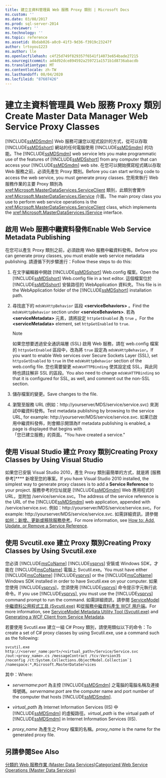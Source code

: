 ```yaml
---
title: 建立主資料管理員 Web 服務 Proxy 類別 | Microsoft Docs
ms.custom: ''
ms.date: 03/08/2017
ms.prod: sql-server-2014
ms.reviewer: ''
ms.technology: ''
ms.topic: reference
ms.assetid: 8bdab026-a0c0-41f3-9d36-f3919c23247f
author: lrtoyou1223
ms.author: lle
ms.openlocfilehash: c4f25d749f829357f6541f14073e654bade27215
ms.sourcegitcommit: ad4d92dce894592a259721a1571b1d8736abacdb
ms.translationtype: MT
ms.contentlocale: zh-TW
ms.lasthandoff: 08/04/2020
ms.locfileid: "87607426"
---
```

# <a name="create-master-data-manager-web-service-proxy-classes"></a><span data-ttu-id="4010a-102">建立主資料管理員 Web 服務 Proxy 類別</span><span class="sxs-lookup"><span data-stu-id="4010a-102">Create Master Data Manager Web Service Proxy Classes</span></span>
  <span data-ttu-id="4010a-103">[!INCLUDE[ssMDSmdm](../../includes/ssmdsmdm-md.md)] Web 服務可讓您以程式設計的方式，從可以存取 [!INCLUDE[ssMDSshort](../../includes/ssmdsshort-md.md)] 網站的任何電腦使用 [!INCLUDE[ssMDSmdm](../../includes/ssmdsmdm-md.md)] 的功能。</span><span class="sxs-lookup"><span data-stu-id="4010a-103">The [!INCLUDE[ssMDSmdm](../../includes/ssmdsmdm-md.md)] web service lets you make programmatic use of the features of [!INCLUDE[ssMDSshort](../../includes/ssmdsshort-md.md)] from any computer that can access your [!INCLUDE[ssMDSmdm](../../includes/ssmdsmdm-md.md)] web site.</span></span> <span data-ttu-id="4010a-104">在您可以開始撰寫程式碼以存取 Web 服務之前，必須先產生 Proxy 類別。</span><span class="sxs-lookup"><span data-stu-id="4010a-104">Before you can start writing code to access the web service, you must generate proxy classes.</span></span> <span data-ttu-id="4010a-105">您用來執行 Web 服務作業的主要 Proxy 類別為 <xref:Microsoft.MasterDataServices.ServiceClient> 類別，此類別會實作 <xref:Microsoft.MasterDataServices.IService> 介面。</span><span class="sxs-lookup"><span data-stu-id="4010a-105">The main proxy class you use to perform web service operations is the <xref:Microsoft.MasterDataServices.ServiceClient> class, which implements the <xref:Microsoft.MasterDataServices.IService> interface.</span></span>  
  
## <a name="enable-web-service-metadata-publishing"></a><span data-ttu-id="4010a-106">啟用 Web 服務中繼資料發佈</span><span class="sxs-lookup"><span data-stu-id="4010a-106">Enable Web Service Metadata Publishing</span></span>  
 <span data-ttu-id="4010a-107">在您可以產生 Proxy 類別之前，必須啟用 Web 服務中繼資料發佈。</span><span class="sxs-lookup"><span data-stu-id="4010a-107">Before you can generate proxy classes, you must enable web service metadata publishing.</span></span> <span data-ttu-id="4010a-108">請遵循下列步驟進行：</span><span class="sxs-lookup"><span data-stu-id="4010a-108">Follow these steps to do this:</span></span>  
  
1.  <span data-ttu-id="4010a-109">在文字編輯器中開啟 [!INCLUDE[ssMDSshort](../../includes/ssmdsshort-md.md)] Web.config 檔案。</span><span class="sxs-lookup"><span data-stu-id="4010a-109">Open the [!INCLUDE[ssMDSshort](../../includes/ssmdsshort-md.md)] Web.config file in a text editor.</span></span> <span data-ttu-id="4010a-110">這個檔案位於 [!INCLUDE[ssMDSshort](../../includes/ssmdsshort-md.md)] 安裝路徑的 WebApplication 資料夾。</span><span class="sxs-lookup"><span data-stu-id="4010a-110">This file is in the WebApplication folder of the [!INCLUDE[ssMDSshort](../../includes/ssmdsshort-md.md)] installation path.</span></span>  
  
2.  <span data-ttu-id="4010a-111">尋找底下的 `mdsWsHttpBehavior` 區段 **\<serviceBehaviors>** 。</span><span class="sxs-lookup"><span data-stu-id="4010a-111">Find the `mdsWsHttpBehavior` section under **\<serviceBehaviors>**.</span></span> <span data-ttu-id="4010a-112">若為 **\<serviceMetadata>** 元素，請將設定 `httpGetEnabled` 為 `true` 。</span><span class="sxs-lookup"><span data-stu-id="4010a-112">For the **\<serviceMetadata>** element, set `httpGetEnabled` to `true`.</span></span>  
  
    > [!NOTE]  
    >  <span data-ttu-id="4010a-113">如果您想要透過安全通訊端層 (SSL) 啟用 Web 服務，請在 web.config 檔案的 `httpsGetEnabled` 區段中，改為將 `true` 設定為 `mdsWsHttpBehavior`。</span><span class="sxs-lookup"><span data-stu-id="4010a-113">If you want to enable Web services over Secure Sockets Layer (SSL), set `httpsGetEnabled` to `true` in the `mdsWsHttpBehavior` section of the web.config file.</span></span> <span data-ttu-id="4010a-114">您也需要變更 `mdsWsHTTPBinding` 使其設定成 SSL，與此同時也請註解非 SSL 的區段。</span><span class="sxs-lookup"><span data-stu-id="4010a-114">You also need to change `mdsWsHTTPBinding` so that it is configured for SSL, as well, and comment out the non-SSL section.</span></span>  
  
3.  <span data-ttu-id="4010a-115">儲存檔案的變更。</span><span class="sxs-lookup"><span data-stu-id="4010a-115">Save changes to the file.</span></span>  
  
4.  <span data-ttu-id="4010a-116">瀏覽至服務 URL (例如：http://yourserver/MDS/service/service.svc) 來測試中繼資料發佈。</span><span class="sxs-lookup"><span data-stu-id="4010a-116">Test metadata publishing by browsing to the service URL, for example: http://yourserver/MDS/service/service.svc.</span></span> <span data-ttu-id="4010a-117">如果已啟用中繼資料發佈，則會顯示開頭為</span><span class="sxs-lookup"><span data-stu-id="4010a-117">If metadata publishing is enabled, a page is displayed that begins with</span></span>   
    <span data-ttu-id="4010a-118">「您已建立服務」的頁面。</span><span class="sxs-lookup"><span data-stu-id="4010a-118">"You have created a service."</span></span>  
  
## <a name="creating-proxy-classes-by-using-visual-studio"></a><span data-ttu-id="4010a-119">使用 Visual Studio 建立 Proxy 類別</span><span class="sxs-lookup"><span data-stu-id="4010a-119">Creating Proxy Classes by Using Visual Studio</span></span>  
 <span data-ttu-id="4010a-120">如果您已安裝 Visual Studio 2010，產生 Proxy 類別最簡單的方式，就是將 [服務參考]\*\*\*\* 新增至您的專案。</span><span class="sxs-lookup"><span data-stu-id="4010a-120">If you have Visual Studio 2010 installed, the simplest way to generate proxy classes is to add a **Service Reference** to your project.</span></span> <span data-ttu-id="4010a-121">服務參考的位址就是 [!INCLUDE[ssMDSmdm](../../includes/ssmdsmdm-md.md)] Web 應用程式的 URL，並附加 /service/service.svc。</span><span class="sxs-lookup"><span data-stu-id="4010a-121">The address of the service reference is the URL of the [!INCLUDE[ssMDSmdm](../../includes/ssmdsmdm-md.md)] web application, appended with /service/service.svc.</span></span> <span data-ttu-id="4010a-122">例如：http://yourserver/MDS/service/service.svc。</span><span class="sxs-lookup"><span data-stu-id="4010a-122">For example: http://yourserver/MDS/service/service.svc.</span></span> <span data-ttu-id="4010a-123">如需詳細資訊，請參閱[如何：新增、更新或移除服務參考](https://go.microsoft.com/fwlink/?LinkId=221167)。</span><span class="sxs-lookup"><span data-stu-id="4010a-123">For more information, see [How to: Add, Update, or Remove a Service Reference](https://go.microsoft.com/fwlink/?LinkId=221167).</span></span>  
  
## <a name="creating-proxy-classes-by-using-svcutilexe"></a><span data-ttu-id="4010a-124">使用 Svcutil.exe 建立 Proxy 類別</span><span class="sxs-lookup"><span data-stu-id="4010a-124">Creating Proxy Classes by Using Svcutil.exe</span></span>  
 <span data-ttu-id="4010a-125">您必須 [!INCLUDE[msCoName](../../includes/msconame-md.md)] [!INCLUDE[vsprvs](../../includes/vsprvs-md.md)] 安裝或 Windows SDK，才能在 [!INCLUDE[msCoName](../../includes/msconame-md.md)] 電腦上 Svcutil.exe。</span><span class="sxs-lookup"><span data-stu-id="4010a-125">You must have either [!INCLUDE[msCoName](../../includes/msconame-md.md)] [!INCLUDE[vsprvs](../../includes/vsprvs-md.md)] or the [!INCLUDE[msCoName](../../includes/msconame-md.md)] Windows SDK installed in order to have Svcutil.exe on your computer.</span></span> <span data-ttu-id="4010a-126">如果您使用 [!INCLUDE[vsprvs](../../includes/vsprvs-md.md)]，您須使用 [!INCLUDE[vsprvs](../../includes/vsprvs-md.md)] 命令提示字元執行此命令。</span><span class="sxs-lookup"><span data-stu-id="4010a-126">If you use [!INCLUDE[vsprvs](../../includes/vsprvs-md.md)], you must use the [!INCLUDE[vsprvs](../../includes/vsprvs-md.md)] command prompt to run the command.</span></span> <span data-ttu-id="4010a-127">如需詳細資訊，請參閱 [ServiceModel 中繼資料公用程式工具 (Svcutil.exe)](https://go.microsoft.com/fwlink/?LinkId=165027) 和[從服務中繼資料產生 WCF 用戶端](https://go.microsoft.com/fwlink/?LinkId=164821)。</span><span class="sxs-lookup"><span data-stu-id="4010a-127">For more information, see [ServiceModel Metadata Utility Tool (Svcutil.exe)](https://go.microsoft.com/fwlink/?LinkId=165027) and [Generating a WCF Client from Service Metadata](https://go.microsoft.com/fwlink/?LinkId=164821).</span></span>  
  
 <span data-ttu-id="4010a-128">若要使用 Svcutil.exe 建立一組 C# Proxy 類別，請使用類似以下的命令：</span><span class="sxs-lookup"><span data-stu-id="4010a-128">To create a set of C# proxy classes by using Svcutil.exe, use a command such as the following:</span></span>  
  
```  
svcutil.exe http://<server_name:port>/<virtual_path>/Service/Service.svc   
/out:<proxy_name>.cs /messageContract /tcv:Version35   
/noconfig /ct:System.Collections.ObjectModel.Collection`1   
/namespace:*,Microsoft.MasterDataServices  
```  
  
 <span data-ttu-id="4010a-129">其中：</span><span class="sxs-lookup"><span data-stu-id="4010a-129">Where:</span></span>  
  
-   <span data-ttu-id="4010a-130">*servername*:*port* 為主控 [!INCLUDE[ssMDSmdm](../../includes/ssmdsmdm-md.md)] 之電腦的電腦名稱及連接埠號碼。</span><span class="sxs-lookup"><span data-stu-id="4010a-130">*servername*:*port* are the computer name and port number of the computer that hosts [!INCLUDE[ssMDSmdm](../../includes/ssmdsmdm-md.md)].</span></span>  
  
-   <span data-ttu-id="4010a-131">*virtual_path* 為 Internet Information Services (IIS) 中 [!INCLUDE[ssMDSmdm](../../includes/ssmdsmdm-md.md)] 的虛擬路徑。</span><span class="sxs-lookup"><span data-stu-id="4010a-131">*virtual_path* is the virtual path of [!INCLUDE[ssMDSmdm](../../includes/ssmdsmdm-md.md)] in Internet Information Services (IIS).</span></span>  
  
-   <span data-ttu-id="4010a-132">*proxy_name* 為產生之 Proxy 檔案的名稱。</span><span class="sxs-lookup"><span data-stu-id="4010a-132">*proxy_name* is the name for the generated proxy file.</span></span>  
  
## <a name="see-also"></a><span data-ttu-id="4010a-133">另請參閱</span><span class="sxs-lookup"><span data-stu-id="4010a-133">See Also</span></span>  
 [<span data-ttu-id="4010a-134">分類的 Web 服務作業 &#40;Master Data Services&#41;</span><span class="sxs-lookup"><span data-stu-id="4010a-134">Categorized Web Service Operations &#40;Master Data Services&#41;</span></span>](categorized-web-service-operations-master-data-services.md)  
  
  
